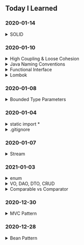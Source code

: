 ## Today I Learned


### 2020-01-14
<details>
  <summary>SOLID</summary>
  
  ---
  > SRP: Single Responsibility Principle: 단일책임원칙
  ```
  - 단일 클래스는 오직 하나의 일을 가져야 한다.
  ```
  > OCP: Open-Closed Principle: 열린-닫힌 원칙
  ```
  - 확장에는 열려있고, 변경에는 닫혀있다.
    (확장은 자유자재지만, 기존 코드를 수정하지 않는다.)
  ```
  > LSP: Liskov Substitution Principle: 리스코프 치환 원칙
  ```
  - 전제 조건: 자료형 S가 자료형 T의 하위형이다.
  - 필요한 프로그램의 속성(정확성, 수행하는 업무 등)의 변경 없이
    자료형 T의 객체를 자료형 S의 객체로 교체(치환)할 수 있어야 한다는 원칙이다.
    즉, 하위 클래스에 대한 속성을 모르게 해야한다.
  ```
  > ISP: Interface Segregation Principle: 인터페이스 분리 원칙
  ```
  - 클라이언트가 자신이 이용하지 않는 메서드에 의존하지 않아야 한다는 원칙이다.
  - 인터페이스 분리 원칙은 큰 덩어리의 인터페이스들을 구체적이고 작은 단위들로 분리시킴으로써
    클라이언트들이 꼭 필요한 메서드들만 이용할 수 있게 한다.
  - 인터페이스 분리 원칙을 통해 시스템의 내부 의존성을 약화시켜 리팩토링, 수정, 재배포를 쉽게 할 수 있다.
  ```
  > DIP: Dependency Inversion Principle: 의존성 역전 원칙
  ```
  - 자신보다 변하기 쉬운 것에 의존하던 것을 추상화된 인터페이스나 상위 클래스를
    두어 변하기 쉬운 것의 변화에 영향받지 않게 하는 것이 의존 역전 원칙이다
  ```
  ---
</details>


### 2020-01-10
<details>
  <summary>High Coupling & Loose Cohesion</summary>
  
  ---
  > Coupling(결합도)
  ```
  - 결합도는 하나의 모듈이 다른 모듈에 의존하는 정도를 나타냄, 결합도를 의존도라고 부름
  - 각 모듈이 서로 관련성이 적어 결합도가 낮을수록 모듈간의 독립성이 높아짐
  - 독립성이 높은 모듈은 서로의 기능에 영향을 미치지 않고 데이터만을 주고받음
  - 때문에 전체 프로그램에서 일부 기능을 수정해야 할 때 그 기능을 담당하는 모듈만을 교체하면 되기 때문에 유지보수가 손쉬움
  ```
  
  > Cohesion(응집도)
  ```
  - 응집도는 한 모듈 내에 존재하는 함수, 데이터 등의 구성 요소들 사이의 밀접한 정도를 나타냄
  - 응집도가 높은 모듈은 하나의 모듈 안에 필요한 함수나 데이터와 같은 구성 요소들이 똘똘 뭉쳐서 존재하는 것을 말함
  - 응집도가 낮은 모듈은 모듈 내부에 서로 관련 없는 함수나 데이터들이 존재하거나 관련성이 적은 여러 기능들이 하나의 모듈 안에 있게됨
  ```
  ---
</details>

<details>
  <summary>Java Naming Conventions</summary>
  
  ---
  > Package
  ```
  고유한 패키지 이름의 접두사는 모두 항상 ASCII문자 소문자로 작성되고,
  최상위 도메인 이름 중 하나 (com, edu, gov, mil, net, org...) 
  또는 ISO 표준 3166, 1981에 명시된 국가 식별 영어 두 문자 코드 중 하나여야 합니다.
  ```
  
  > Class
  ```
  클래스 이름은 명사여야 합니다.
  첫 글자는 대문자이며, 단어를 합쳐서 사용할 경우 각 단어의 첫 글자는 대문자입니다.
  되도록 간단하게 기술합니다.
  흔하게 사용하는 단어가 아니라면 약어는 사용하지 않습니다.
  ```
  
  > Method
  ```
  메소드 이름은 동사여야 합니다.
  첫 글자는 소문자이며, 단어를 합쳐서 사용할 경우 각 단어의 첫 글자는 대문자입니다.
  ```
  
  > Variable
  ```
  첫 글자는 소문자이며, 단어를 합쳐서 사용할 경우 각 단어의 첫 글자는 대문자입니다.
  ```
  
  > Constants
  ```
  상수의 이름은 대문자이며, 단어의 분리는 '_'를 사용합니다.
  ```
  ---
</details>

<details>
  <summary>Functional Interface</summary>
  
  ---
  ```
  1개의 추상 메소드를 갖고 있는 인터페이스를 말합니다.
  Single Abstract Method(SAM)라고 불리기도 합니다.
  ```
  
  > 사용하는 이유?
  ```
  함수형 인터페이스를 사용하는 이유는 자바의 람다식은 함수형 인터페이스로만 접근이 되기 때문입니다.
  ```
  
  > 예제
  ```java
  // 함수형 인터페이스와 람다식을 사용한 익명 클래스
  public interface FunctionalInterface {
    public abstract void doSomething(String text);
  }

  FunctionalInterface func = text -> System.out.println(text);
  func.doSomething("do something");
  // 실행 결과
  // do something
  ```
  ```java
  // 익명 클래스 (위의 코드를 리팩토링)
  FunctionalInterface func = new FunctionalInterface() {
    @Override
    public void doSomething(String text) {
      System.out.println(text);
    }
  };
  func.doSomething("do something");
  ```
  > 결론
  ```
  함수형 인터페이스를 사용하는 것은 람다식으로 만든 객체에 접근하기 위해서 입니다.
  ```
  ---
</details>

<details>
  <summary>Lombok</summary>
  
  ---
  ```
  롬복(Lombok)은 자바에서 Model(DTO, VO, Domain) Object 를 만들 때, 
  멤버필드(프로퍼티)에 대한 Getter/Setter, ToString과 멤버필드에 주입하는 생성자를 만드는 코드 등 
  불필요하게 반복적으로 만드는 코드를 어노테이션을 통해 줄여 주는 라이브러리, 프로젝트 입니다.
  ```
  > Before
  ```java
  public class ExampleVO {
  
    private final String name;
    private int age;
    
    public SimpleVO(String name) {
      this.name = name;
    }
    
    public String getName() {
      return name;
    }
    
    public int getAge() {
      return age;
    }
    
    public void setAge(int age) {
      this.age = age;
    }

    @Override
    public String toString() {
      return "name=" + name + ", age=" + age;
    }
  }
  ```
  > After
  ```java
  public @Data class ExampleVO {
    private final String name;
    private int age;
  }
  ```
  ---
</details>


### 2020-01-08
<details>
  <summary>Bounded Type Parameters</summary>
  
  ---
  ```
  매개 변수 형식의 형식 인수로 사용할 수 있는 형식을 제한하려는 경우가 있을 수 있습니다.
  예를 들어 숫자로 작동하는 메서드는 하위 클래스의 인스턴스 또는 하위 클래스만 수락할 수 있습니다.
  ```
  
  > 예제
  ```java
  public class NaturalNumber<T extends Integer> {
    private T n;
    public NaturalNumber(T n)  { this.n = n; }

    public boolean isEven() {
      return n.intValue() % 2 == 0;
    }
  }
  ```
  ---
</details>


### 2020-01-04
<details>
  <summary>static import *</summary>
  
  ---
  ```
  static import
  : 자바 클래스의 static 메소드는 클래스에 대한 인스턴스의 생성없이 메소드를 사용할 수 있다.
  ```
  
  > Before
  ```java
  int i = Math.abs(-3); // 3
  ```
  
  > After
  ```java
  import static java.lang.Math.abs;
  
  int i = abs(-3);  // 3
  ```
  
  > 주의
  ```
  아래의 코드도 사용이 가능하지만 권장하지 않음
  단 Math의 method를 전부 사용한다면 권장됨
  ```
  ```java
  import static java.lang.Math.*;
  
  int i = abs(-3);  // 3
  ```
  ---
</details>

<details>
  <summary>.gitignore</summary>
  
  ---
  > 정의
  ```
  Project에 원하지 않는 파일들을(컴파일 된 파일, .gradle, .idea 등등) git에서 제외시키기 위해 필요한 파일
  ```
  
  > git commit할 때, 포함하면 안되는 파일
  ```
  .setting/
  .classpath
  .project
  .springBeans
  ... etc
  ```
  
  > 이유
  ```
  : 난 잘되는데 왜 넌 안되냐?
  : 개발 환경이 서로 완벽하게 같으면 상관이 없으나 다른 환경의 값을 참조하므로 프로젝트가 꼬인다.
  : 이를 개선하기 위해 보통 소스만 commit한다.
  ```
  
  #### [.gitignore 자동 생성 사이트](https://www.toptal.com/developers/gitignore)
  ---
</details>


### 2020-01-07
<details>
  <summary>Stream</summary>
  
  ---
  ```
  Java 8에서 추가된 기능으로, stream 형태의 요소에 함수형 연산자를 지원해주는 클래스이다.
  ```
  
  ![Stream](https://user-images.githubusercontent.com/58816862/103875144-6a07ef00-5115-11eb-98b3-7154a36e64ba.png)
  
  filter()
  ```
  필터링 조건은 람다함수 또는 메소드 참조를 통해 결정됨
  원하는 요소만 추출하기 위한 메소드
  ```
  
  map()
  ```
  스트림 내 요소를 가공함
  T를 인자로 받아 변환한 값 R을 반환하는 함수
  ```
  
  flatMap()
  ```
  flattening 작업
  중첩 구조를 한 단게 제거하고 단일 컬렉션으로 만들어 주는 역할
  ```
  
  sorted()
  ```
  어떠한 인자도 넣지 않는다면 오름차순으로 정렬
  Comparator를 인자로 넣으면 Comparator의 기준에 따라 정렬
  ```
  
  distinct()
  ```
  중복 값 제거
  ```
  
  peek()
  ```
  중간에 값을 출력해볼 때 이용
  stack에서 쓰는 그 peek
  ```
  
  limit()
  ```
  앞선 n개의 요소만 취함
  ```
  
  Skip()
  ```
  앞선 n개의 요소를 건너뛰고 다음에 오는 요소를 취함
  ```
  
  concat()
  ```
  두 Stream을 연결
  ```
  
  reduce()
  ```
  세 가지의 인자를 받아 처리할 수 있음
  ```
  
  Collectors.toList()
  ```
  리스트 형태로 결과를 반환
  ```
  
  Collectors.joining()
  ```
  스트림 작업 결과를 하나의 스트링으로 연결, 세 가지 인자를 입력할 수 있음
   - delimiter: 각 요소 중간에 들어가는 구분자
   - prefix: 이어붙인 결과 맨 앞에 붙는 문자
   - suffix: 이어붙인 결과 맨 끝에 붙는 문자
  ```
  
  Collectors.groupingBy()
  ```
  특정 조건으로 요소들을 그룹화하여 Map 타입으로 반환
  예를 들어, 나이, 이름, 성별을 가진 클래스를 나이 기준으로 그룹화 할 수 있다.
  ```
  
  forEach()
  ```
  요소를 순회하면서 실행되는 작업
  인자로 넘긴 메소드에 요소를 대입하여 호출
  주로 System.out::println과 같은 출력 함수를 인자로 넘김
  ```
  ---
</details>


### 2021-01-03
<details>
  <summary>enum</summary>
  
  ---
  ```
  열거형(enumerated type)이라고 부른다.
  열거형은 서로 연관된 상수들의 집합이다고 할 수 있다.
  ```
  
  ```
  1. 코드가 단순해진다.
  2. 인스턴스 생성과 상속을 방지한다.
  3. 키워드 enum을 사용하기 때문에 구현의 의도가 열거임을 분명하게 나타낼 수 있다.
  ```
  
  > 기존의 열거는 복잡함
  ```java
  class Fruit {
    public static final Fruit APPLE = new Fruit();
    public static final Fruit PEACH = new Fruit();
    public static final Fruit BANANA = new Fruit();
  }
  ```
  
  > 문법적으로 지원됨
  ```java
  enum Fruit {
    APPLE, PEACH, BANANA;
  }
  ```
  
  ---
</details>

<details>
  <summary>VO, DAO, DTO, CRUD</summary>
  
  ---
  VO(Value Object)
  ```
  개념
  : DTO와 비슷하지만, read only
  : 관계형데이터베이스의 레코드에 대응되는 자바 클래스
  ```
  ```
  장점
  : 비 서버 측 클라이언트도 네트워크 오버헤드 없이 영속성 데이터에 액세스 할 수 있음
  : Network traffic을 줄일 수 있음
  ```
  ```
  단점
  : 데이터 전달을 위해 가장 효율적인 방법이지만, 클래스의 선언을 위해 많은 코드가 필요 -> 파일 수 증가, 관리 어렵
  ```
  
  DTO(Data Transfer Object)
  ```
  개념
  : 데이터 전송 객체
  : 데이터가 포함된 객체를 한 시스템에서 다른 시스템으로 전달하는 작업을 처리하는 개체
  : Data에 접속하는 객체이다. 여기서 Data란 일반적인 Database도 될 수 있고, 파일도 될 수 있으며,
  메모리도 될 수 있고, 기타 다른 저장소도 될 수 있음
  ```
  
  VO vs DTO
  ```
  DTO는 메소드 호출 횟수를 줄이기 위해 데이터를 담고 있는 녀석으로,
  VO는 값이 같으면 동일 오브젝트라고 볼 수 있는 것으로 표현하고 있다.
  ```
  ```
  VO
  VO a = VO(1);
  VO b = VO(1);
  // a == b
  ```
  ```
  DTO
  DTO a = new DTO(1);
  DTO b = new DTO(1);
  // a != b
  ```
  
  DAO(Data Transfer Object)
  ```
  개념
  : 데이터 접근 객체
  : 커넥션 같은 것을 하나만 두고 여러 사용자가 DAO의 인터페이스를 사용하여 필요한 자료에 접근 하도록 하는 것
  : DB에 대한 insert, update, delete, select를 처리함
  ```
  
  CRUD(Create, Read, Update, Delete)
  ```
  CREATE(INSERT)
  READ(SELECT)
  UPDATE
  DELETE
  ```
  ---
</details>

<details>
  <summary>Comparable vs Comparator</summary>
  
  ---
  ```
  Array 또는 List의 정렬을 돕기 위한 interface
  두 인터페이스 모두 정렬규칙을 설정하기 위해 사용한다는 목적은 동일함
  ```
  
  Comparable
  ```
  Comparable 인터페이스를 구현한 객체 스스로에게 부여하는 한 가지 기본 정렬 규칙을 설정하는 목적으로 사용한다.
  객체의 기본 정렬기준이 되는 메서드를 정의하는 인터페이스이다.
  ```
  ```java
  class Friend implements Comparable<Friend>{
    private String name;
    private int age;
        
    public Friend(String name, int age) {
      super();
      this.name = name;
      this.age = age;
    }        
      @Override
      public int compareTo(Friend o) {
        return this.age - o.age;
    } //  이 객체가 매개변수의 객체보다 작으면 음수, 같으면 0, 크면 양수를 반환
  }
  ```
  
  Comparator
  ```
  Comparator 인터페이스를 구현한 클래스는 정렬 규칙 그 자체를 의미하며,
  기본 정렬 규칙과 다르게 원하는대로 정렬순서를 지정하고 싶을 때 사용한다.
  새로운 정렬 기준을 적용하고 싶은 경우 사용하는 인터페이스이다.
  ```
  ```java
  class SortFriendByNameInAsc implements Comparator<Friend>{
    @Override
    public int compare(Friend o1, Friend o2) {
      return o2.name.compareTo(o1.name);
    }        
  }
  ```
  ---
</details>


### 2020-12-30
<details>
  <summary>MVC Pattern</summary>
  
  ---
  ![mvc](https://user-images.githubusercontent.com/58816862/103393173-c2af1900-4b64-11eb-9731-7c4d4466dce1.png)
  
  ```
  사용자 인터페이스로부터 비즈니스 로직을 분리하여 애플리케이션의 시각적 요소나 그 이면에서 실행되는 비즈니스 로직을
  서로 영향 없이 쉽게 고칠 수 있는 애플리 케이션을 만들 수 있다.
  ```
  
  ```
  1. Model
  : 모델의 상태에 변화가 있을 때 컨트롤러와 뷰에 이를 통보한다.
    이와 같은 통보를 통해서 뷰는 최신의 결과를 보여줄 수 있고,
    컨트롤러는 모델의 변화에 따른 적용 가능한 명령을 추가·제거·수정할 수 있다.
    어떤 MVC 구현에서는 통보 대신 뷰나 컨트롤러가 직접 모델의 상태를 읽어 오기도 한다.
  ```
  
  ```
  2. View
  : 사용자가 볼 결과물을 생성하기 위해 모델로부터 정보를 얻어 온다.
  ```
  
  ```
  3. Controller
  : 모델에 명령을 보냄으로써 모델의 상태를 변경할 수 있다.
    또, 컨트롤러가 관련된 뷰에 명령을 보냄으로써 모델의 표시 방법을 바꿀 수 있다.
  ```
  ---
</details>


### 2020-12-28
<details>
  <summary>Bean Pattern</summary>
  
  ---
  ```
  생성자에 전달되는 인자 수가 많을 때 적용이 가능
  단점: 객체의 일관성이 일시적으로 깨질 수 있다.
  ```
  
  > 예시
  ```java
  public class CafeMenu {

    private int coffee = 1;
    private int beverage = 1;
    private int dessert = 0;
    private int bakery = 0;
    private int drinks = 0;

    public CafeMenu(){}

    //setter 
    public void setCoffee(int coffee) {
      this.coffee = coffee;
    }

    public void setBeverage(int beverage) {
      this.beverage = beverage;
    }

    public void setDessert(int dessert) {
      this.dessert = dessert;
    }

    public void setBakery(int bakery) {
      this.bakery = bakery;
    }

    public void setDrinks(int drinks) {
      this.drinks = drinks;
    }
  }
  ```
  ---
</details>